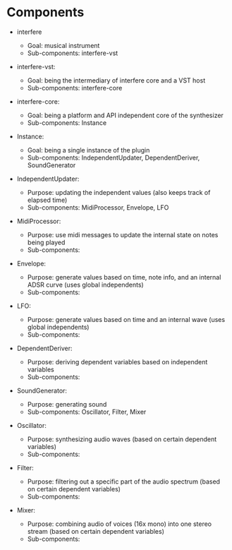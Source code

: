 # Components

- interfere
	- Goal: musical instrument
	- Sub-components: interfere-vst

- interfere-vst:
	- Goal: being the intermediary of interfere core and a VST host
	- Sub-components: interfere-core

- interfere-core:
	- Goal: being a platform and API independent core of the synthesizer
	- Sub-components: Instance

- Instance:
	- Goal: being a single instance of the plugin
	- Sub-components: IndependentUpdater, DependentDeriver, SoundGenerator

- IndependentUpdater:
	- Purpose: updating the independent values (also keeps track of elapsed time)
	- Sub-components: MidiProcessor, Envelope, LFO

- MidiProcessor:
	- Purpose: use midi messages to update the internal state on notes being played
	- Sub-components:

- Envelope:
	- Purpose: generate values based on time, note info, and an internal ADSR curve (uses global independents)
	- Sub-components:

- LFO:
	- Purpose: generate values based on time and an internal wave (uses global independents)
	- Sub-components:

- DependentDeriver:
	- Purpose: deriving dependent variables based on independent variables
	- Sub-components: 

- SoundGenerator:
	- Purpose: generating sound
	- Sub-components: Oscillator, Filter, Mixer

- Oscillator:
	- Purpose: synthesizing audio waves (based on certain dependent variables)
	- Sub-components: 

- Filter:
	- Purpose: filtering out a specific part of the audio spectrum (based on certain dependent variables)
	- Sub-components: 

- Mixer:
	- Purpose: combining audio of voices (16x mono) into one stereo stream (based on certain dependent variables)
	- Sub-components:


